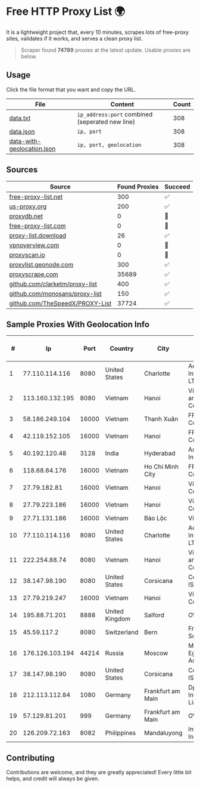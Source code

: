 
# Free HTTP Proxy List 🌍

It is a lightweight project that, every 10 minutes, scrapes lots of free-proxy sites, validates if it works, and serves a clean proxy list.


> Scraper found **74789** proxies at the latest update. Usable proxies are below.

## Usage

Click the file format that you want and copy the URL.


|File|Content|Count|
|----|-------|-----|
|[data.txt](https://raw.githubusercontent.com/themiralay/Proxy-List-World/master/data.txt)|`ip_address:port` combined (seperated new line)|308|
|[data.json](https://raw.githubusercontent.com/themiralay/Proxy-List-World/master/data.json)|`ip, port`|308|
|[data-with-geolocation.json](https://raw.githubusercontent.com/themiralay/Proxy-List-World/master/data-with-geolocation.json)|`ip, port, geolocation`|308|

## Sources

|Source|Found Proxies|Succeed|
|------|-------------|-------|
|[free-proxy-list.net](https://free-proxy-list.net)|300|✅|
|[us-proxy.org](https://www.us-proxy.org)|200|✅|
|[proxydb.net](http://proxydb.net)|0|🚫|
|[free-proxy-list.com](https://free-proxy-list.com/?page=&port=&type%5B%5D=http&type%5B%5D=https&up_time=0&search=Search)|0|🚫|
|[proxy-list.download](https://www.proxy-list.download/HTTP)|26|✅|
|[vpnoverview.com](https://vpnoverview.com/privacy/anonymous-browsing/free-proxy-servers)|0|🚫|
|[proxyscan.io](https://www.proxyscan.io)|0|🚫|
|[proxylist.geonode.com](https://proxylist.geonode.com/api/proxy-list?limit=300&page=1&sort_by=lastChecked&sort_type=desc&protocols=http,https)|300|✅|
|[proxyscrape.com](https://api.proxyscrape.com/v2/?request=displayproxies&protocol=http&timeout=10000&country=all&ssl=all&anonymity=all)|35689|✅|
|[github.com/clarketm/proxy-list](https://raw.githubusercontent.com/clarketm/proxy-list/master/proxy-list-raw.txt)|400|✅|
|[github.com/monosans/proxy-list](https://raw.githubusercontent.com/monosans/proxy-list/main/proxies/http.txt)|150|✅|
|[github.com/TheSpeedX/PROXY-List](https://raw.githubusercontent.com/TheSpeedX/PROXY-List/master/http.txt)|37724|✅|


## Sample Proxies With Geolocation Info

|#|Ip|Port|Country|City|Internet Service Provider|
|-|--|----|-------|----|-------------------------|
|1|77.110.114.116|8080|United States|Charlotte|Aeza International LTD|
|2|113.160.132.195|8080|Vietnam|Hanoi|VietNam Post and Telecom Corporation|
|3|58.186.249.104|16000|Vietnam|Thanh Xuân|FPT Telecom Company|
|4|42.119.152.105|16000|Vietnam|Hanoi|FPT Telecom Company|
|5|40.192.120.48|3128|India|Hyderabad|Amazon.com, Inc.|
|6|118.68.64.176|16000|Vietnam|Ho Chi Minh City|FPT Telecom Company|
|7|27.79.182.81|16000|Vietnam|Hanoi|Viettel Corporation|
|8|27.79.223.186|16000|Vietnam|Hanoi|Viettel Corporation|
|9|27.71.131.186|16000|Vietnam|Bảo Lộc|Viettel Group|
|10|77.110.114.116|8080|United States|Charlotte|Aeza International LTD|
|11|222.254.88.74|8080|Vietnam|Hanoi|VietNam Post and Telecom Corporation|
|12|38.147.98.190|8080|United States|Corsicana|Corsicana ISD|
|13|27.79.219.247|16000|Vietnam|Hanoi|Viettel Corporation|
|14|195.88.71.201|8888|United Kingdom|Salford|OVH SAS|
|15|45.59.117.2|8080|Switzerland|Bern|FranTech Solutions|
|16|176.126.103.194|44214|Russia|Moscow|Miglovets Egor Andreevich|
|17|38.147.98.190|8080|United States|Corsicana|Corsicana ISD|
|18|212.113.112.84|1080|Germany|Frankfurt am Main|DpkgSoft International Limited|
|19|57.129.81.201|999|Germany|Frankfurt am Main|OVH SAS|
|20|126.209.72.163|8082|Philippines|Mandaluyong|Infinivan Incorporated|



## Contributing

Contributions are welcome, and they are greatly appreciated! Every
little bit helps, and credit will always be given.

